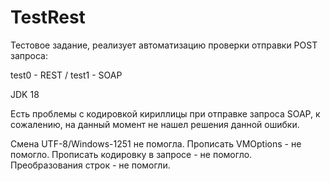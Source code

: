 # TestRest

Тестовое задание, реализует автоматизацию проверки отправки POST запроса:

test0 - REST /
test1 - SOAP

JDK 18

Есть проблемы с кодировкой кириллицы при отправке запроса SOAP, к сожалению, на данный момент не нашел решения данной ошибки.

Смена UTF-8/Windows-1251 не помогла. Прописать VMOptions - не помогло. Прописать кодировку в запросе - не  помогло. Преобразования строк - не помогли. 
